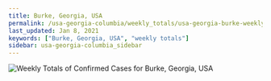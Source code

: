 ```yaml
---
title: Burke, Georgia, USA
permalink: /usa-georgia-columbia/weekly_totals/usa-georgia-burke-weekly_totals.html
last_updated: Jan 8, 2021
keywords: ["Burke, Georgia, USA", "weekly totals"]
sidebar: usa-georgia-columbia_sidebar
---
```


![Weekly Totals of Confirmed Cases for Burke, Georgia, USA](/covid_tracker/images/graphs/usa-georgia-burke-weekly_totals_graph.png)
